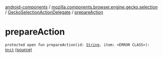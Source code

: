 [android-components](../../index.md) / [mozilla.components.browser.engine.gecko.selection](../index.md) / [GeckoSelectionActionDelegate](index.md) / [prepareAction](./prepare-action.md)

# prepareAction

`protected open fun prepareAction(id: `[`String`](https://kotlinlang.org/api/latest/jvm/stdlib/kotlin/-string/index.html)`, item: <ERROR CLASS>): `[`Unit`](https://kotlinlang.org/api/latest/jvm/stdlib/kotlin/-unit/index.html) [(source)](https://github.com/mozilla-mobile/android-components/blob/master/components/browser/engine-gecko-beta/src/main/java/mozilla/components/browser/engine/gecko/selection/GeckoSelectionActionDelegate.kt#L53)